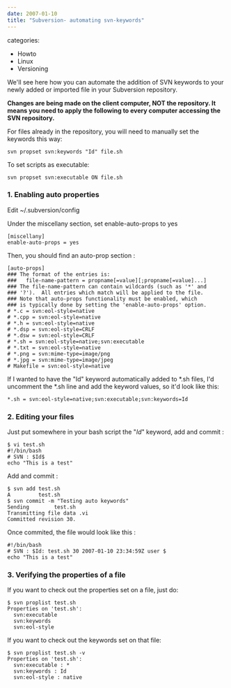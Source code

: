 ```yaml
---
date: 2007-01-10
title: "Subversion- automating svn-keywords"
---
```







categories:  
- Howto  
- Linux  
- Versioning

We'll see here how you can automate the addition of SVN keywords to your newly added or imported file in your Subversion repository.

**Changes are being made on the client computer, NOT the repository. It means you need to apply the following to every computer accessing the SVN repository.**


For files already in the repository, you will need to manually set the keywords this way:

	svn propset svn:keywords "Id" file.sh

To set scripts as executable: 

	svn propset svn:executable ON file.sh

### 1. Enabling auto properties

Edit ~/.subversion/config

Under the miscellany section, set enable-auto-props to yes 

	[miscellany]
	enable-auto-props = yes

Then, you should find an auto-prop section :

	[auto-props]
	### The format of the entries is:
	###   file-name-pattern = propname[=value][;propname[=value]...]
	### The file-name-pattern can contain wildcards (such as '*' and
	### '?').  All entries which match will be applied to the file.
	### Note that auto-props functionality must be enabled, which
	### is typically done by setting the 'enable-auto-props' option.
	# *.c = svn:eol-style=native
	# *.cpp = svn:eol-style=native
	# *.h = svn:eol-style=native
	# *.dsp = svn:eol-style=CRLF
	# *.dsw = svn:eol-style=CRLF
	# *.sh = svn:eol-style=native;svn:executable
	# *.txt = svn:eol-style=native
	# *.png = svn:mime-type=image/png
	# *.jpg = svn:mime-type=image/jpeg
	# Makefile = svn:eol-style=native

If I wanted to have the "Id" keyword automatically added to *.sh files, I'd uncomment the *.sh line and add the keyword values, so it'd look like this:

	*.sh = svn:eol-style=native;svn:executable;svn:keywords=Id

### 2. Editing your files

Just put somewhere in your bash script the "$Id$" keyword, add and commit :

	$ vi test.sh
	#!/bin/bash
	# SVN : $Id$
	echo "This is a test"

Add and commit : 

	$ svn add test.sh
	A         test.sh
	$ svn commit -m "Testing auto keywords"
	Sending        test.sh
	Transmitting file data .vi 
	Committed revision 30.

Once commited, the file would look like this :

	#!/bin/bash
	# SVN : $Id: test.sh 30 2007-01-10 23:34:59Z user $
	echo "This is a test"

### 3. Verifying the properties of a file

If you want to check out the properties set on a file, just do:

	$ svn proplist test.sh 
	Properties on 'test.sh':
	  svn:executable
	  svn:keywords
	  svn:eol-style

If you want to check out the keywords set on that file:

	$ svn proplist test.sh -v
	Properties on 'test.sh':
	  svn:executable : *
	  svn:keywords : Id
	  svn:eol-style : native
